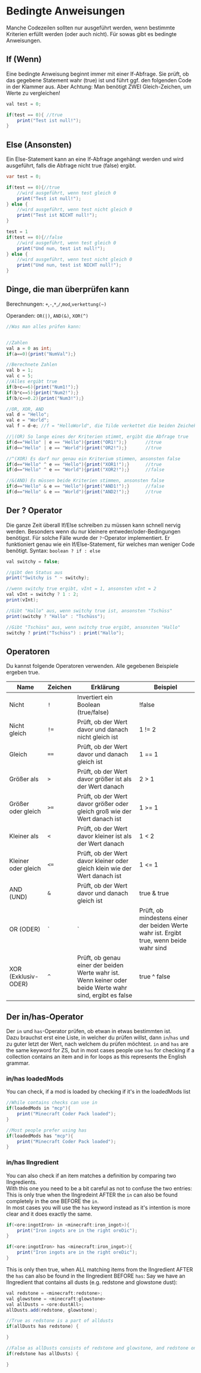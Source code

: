 # Bedingte Anweisungen

Manche Codezeilen sollten nur ausgeführt werden, wenn bestimmte Kriterien erfüllt werden (oder auch nicht). Für sowas gibt es bedingte Anweisungen.

## If (Wenn)

Eine bedingte Anweisung beginnt immer mit einer If-Abfrage. Sie prüft, ob das gegebene Statement wahr (true) ist und führt ggf. den folgenden Code in der Klammer aus. Aber Achtung: Man benötigt ZWEI Gleich-Zeichen, um Werte zu vergleichen!

```Java
val test = 0;

if(test == 0){ //true
    print("Test ist null!");
}
```

## Else (Ansonsten)

Ein Else-Statement kann an eine If-Abfrage angehängt werden und wird ausgeführt, falls die Abfrage nicht true (false) ergibt.

```Java
var test = 0;

if(test == 0){//true
    //wird ausgeführt, wenn test gleich 0
    print("Test ist null!");
} else {
    //wird ausgeführt, wenn test nicht gleich 0
    print("Test ist NICHT null!");
}

test = 1
if(test == 0){//false
    //wird ausgeführt, wenn test gleich 0
    print("Und nun, test ist null!");
} else {
    //wird ausgeführt, wenn test nicht gleich 0
    print("Und nun, test ist NICHT null!");
}

```

## Dinge, die man überprüfen kann

Berechnungen: `+`,`-`,`*`,`/`,`mod`,`verkettung(~)`

Operanden: `OR(|)`, `AND(&)`, `XOR(^)`

```Java
//Was man alles prüfen kann:


//Zahlen
val a = 0 as int;
if(a==0){print("NumVal");}

//Berechnete Zahlen
val b = 1;
val c = 5;
//Alles ergibt true
if(b+c==6){print("Num1!");}
if(b*c==5){print("Num2!");}
if(b/c==0.2){print("Num3!");}

//OR, XOR, AND
val d = "Hello";
val e = "World";
val f = d~e; //f = "HelloWorld", die Tilde verkettet die beiden Zeicheketten

//|(OR) So lange eines der Kriterien stimmt, ergibt die Abfrage true
if(d=="Hello" | e == "Hello"){print("OR1!");}       //true
if(d=="Hello" | e == "World"){print("OR2!");}       //true

//^(XOR) Es darf nur genau ein Kriterium stimmen, ansonsten false
if(d=="Hello" ^ e == "Hello"){print("XOR1!");}      //true
if(d=="Hello" ^ e == "World"){print("XOR2!");}      //false

//&(AND) Es müssen beide Kriterien stimmen, ansonsten false
if(d=="Hello" & e == "Hello"){print("AND1!");}      //false
if(d=="Hello" & e == "World"){print("AND2!");}      //true
```

## Der ? Operator

Die ganze Zeit überall If/Else schreiben zu müssen kann schnell nervig werden. Besonders wenn du nur kleinere entweder/oder-Bedingungen benötigst. Für solche Fälle wurde der `?`-Operator implementiert. Er funktioniert genau wie ein If/Else-Statement, für welches man weniger Code benötigt. Syntax: `boolean ? if : else`

```Java
val switchy = false;

//gibt den Status aus
print("Switchy is " ~ switchy);

//wenn switchy true ergibt, vInt = 1, ansonsten vInt = 2
val vInt = switchy ? 1 : 2;
print(vInt);

//Gibt "Hallo" aus, wenn switchy true ist, ansonsten "Tschüss"
print(switchy ? "Hallo" : "Tschüss");

//Gibt "Tschüss" aus, wenn switchy true ergibt, ansonsten "Hallo"
switchy ? print("Tschüss") : print("Hallo");

```

## Operatoren

Du kannst folgende Operatoren verwenden. Alle gegebenen Beispiele ergeben true.

| Name                | Zeichen | Erklärung                                                                                                | Beispiel     |
| ------------------- | ------- | -------------------------------------------------------------------------------------------------------- | ------------ |
| Nicht               | `!`     | Invertiert ein Boolean (true/false)                                                                      | !false       |
| Nicht gleich        | `!=`    | Prüft, ob der Wert davor und danach nicht gleich ist                                                     | 1 != 2       |
| Gleich              | `==`    | Prüft, ob der Wert davor und danach gleich ist                                                           | 1 == 1       |
| Größer als          | `>`  | Prüft, ob der Wert davor größer ist als der Wert danach                                                  | 2 > 1        |
| Größer oder gleich  | `>=` | Prüft, ob der Wert davor größer oder gleich groß wie der Wert danach ist                                 | 1 >= 1       |
| Kleiner als         | `<`  | Prüft, ob der Wert davor kleiner ist als der Wert danach                                                 | 1 < 2        |
| Kleiner oder gleich | `<=` | Prüft, ob der Wert davor kleiner oder gleich klein wie der Wert danach ist                               | 1 <= 1       |
| AND (UND)           | `&` | Prüft, ob der Wert davor und danach gleich ist                                                           | true & true  |
| OR (ODER)           | `|`     | Prüft, ob mindestens einer der beiden Werte wahr ist. Ergibt true, wenn beide wahr sind                  | true | true  |
| XOR (Exklusiv-ODER) | `^`     | Prüft, ob genau einer der beiden Werte wahr ist. Wenn keiner oder beide Werte wahr sind, ergibt es false | true ^ false |

## Der in/has-Operator

Der `in` und `has`-Operator prüfen, ob etwan in etwas bestimmten ist.  
Dazu brauchst erst eine Liste, in welcher du prüfen willst, dann `in`/`has` und zu guter letzt der Wert, nach welchem du prüfen möchtest. `in` and `has` are the same keyword for ZS, but in most cases people use `has` for checking if a collection contains an item and in for loops as this represents the English grammar.

### in/has loadedMods

You can check, if a mod is loaded by checking if it's in the loadedMods list

```Java
//While contains checks can use in
if(loadedMods in "mcp"){
    print("Minecraft Coder Pack loaded");
}

//Most people prefer using has
if(loadedMods has "mcp"){
    print("Minecraft Coder Pack loaded");
}
```

### in/has IIngredient

You can also check if an item matches a definition by comparing two IIngredients.  
With this one you need to be a bit careful as not to confuse the two entries:  
This is only true when the IIngredeint AFTER the `in` can also be found completely in the one BEFORE the `in`.  
In most cases you will use the `has` keyword instead as it's intention is more clear and it does exactly the same.

```Java
if(<ore:ingotIron> in <minecraft:iron_ingot>){
    print("Iron ingots are in the right oreDic");
}

if(<ore:ingotIron> has <minecraft:iron_ingot>){
    print("Iron ingots are in the right oreDic");
}
```

This is only then true, when ALL matching items from the IIngredient AFTER the `has` can also be found in the IIngredient BEFORE `has`: Say we have an IIngredient that contains all dusts (e.g. redstone and glowstone dust):

```java
val redstone = <minecraft:redstone>;
val glowstone = <minecraft:glowstone>
val allDusts = <ore:dustAll>;
allDusts.add(redstone, glowstone);

//True as redstone is a part of alldusts
if(allDusts has redstone) {

}

//False as allDusts consists of redstone and glowstone, and redstone only consists of redstone.
if(redstone has allDusts) {

}
```